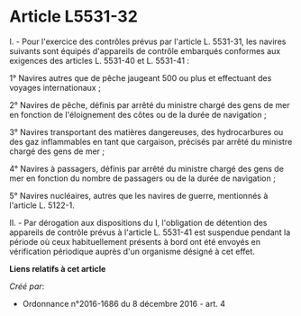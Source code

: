# Article L5531-32

I. - Pour l'exercice des contrôles prévus par l'article L. 5531-31, les navires suivants sont équipés d'appareils de contrôle
embarqués conformes aux exigences des articles L. 5531-40 et L. 5531-41 :

1° Navires autres que de pêche jaugeant 500 ou plus et effectuant des voyages internationaux ;

2° Navires de pêche, définis par arrêté du ministre chargé des gens de mer en fonction de l'éloignement des côtes ou de la
durée de navigation ;

3° Navires transportant des matières dangereuses, des hydrocarbures ou des gaz inflammables en tant que cargaison, précisés
par arrêté du ministre chargé des gens de mer ;

4° Navires à passagers, définis par arrêté du ministre chargé des gens de mer en fonction du nombre de passagers ou de la
durée de navigation ;

5° Navires nucléaires, autres que les navires de guerre, mentionnés à l'article L. 5122-1.

II. - Par dérogation aux dispositions du I, l'obligation de détention des appareils de contrôle prévus à l'article L. 5531-41
est suspendue pendant la période où ceux habituellement présents à bord ont été envoyés en vérification périodique auprès
d'un organisme désigné à cet effet.

**Liens relatifs à cet article**

_Créé par_:

  - Ordonnance n°2016-1686 du 8 décembre 2016 - art. 4
